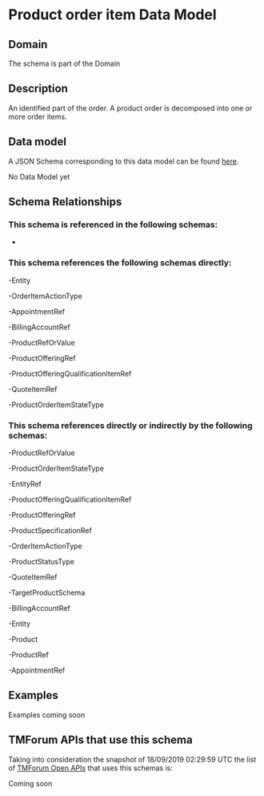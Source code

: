 # Product order item Data Model

## Domain

The  schema is part of the  Domain

## Description

An identified part of the order. A product order is decomposed into one or more order items.

## Data model

A JSON Schema corresponding to this data model can be found
[here](https://github.com/tmforum-rand/schemas/blob/master/Customer/ProductOrderItem.schema.json).

No Data Model yet

## Schema Relationships

### This schema is referenced in the following schemas:

-

### This schema references the following schemas directly:

-Entity

-OrderItemActionType

-AppointmentRef

-BillingAccountRef

-ProductRefOrValue

-ProductOfferingRef

-ProductOfferingQualificationItemRef

-QuoteItemRef

-ProductOrderItemStateType

### This schema references directly or indirectly by the following schemas:

-ProductRefOrValue

-ProductOrderItemStateType

-EntityRef

-ProductOfferingQualificationItemRef

-ProductOfferingRef

-ProductSpecificationRef

-OrderItemActionType

-ProductStatusType

-QuoteItemRef

-TargetProductSchema

-BillingAccountRef

-Entity

-Product

-ProductRef

-AppointmentRef



## Examples

Examples coming soon

## TMForum APIs that use this schema

Taking into consideration the snapshot of 18/09/2019 02:29:59 UTC the list of [TMForum Open APIs](https://www.tmforum.org/open-apis/) that uses this schemas is:

Coming soon